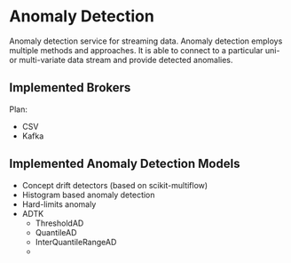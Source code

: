 # Anomaly Detection
Anomaly detection service for streaming data. Anomaly detection employs multiple methods and approaches. It is able to connect to a particular uni- or multi-variate data stream and provide detected anomalies.

## Implemented Brokers
Plan:

* CSV
* Kafka

## Implemented Anomaly Detection Models

* Concept drift detectors (based on scikit-multiflow)
* Histogram based anomaly detection
* Hard-limits anomaly
* ADTK
    * ThresholdAD
    * QuantileAD
    * InterQuantileRangeAD
    *
